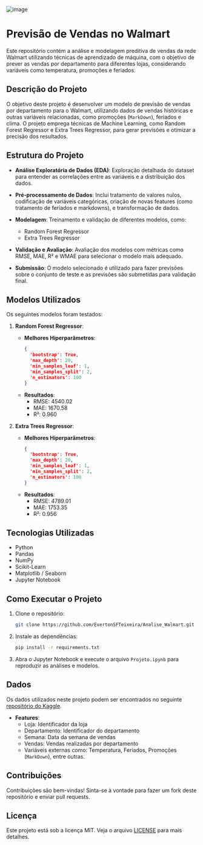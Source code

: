 ![image](https://github.com/user-attachments/assets/80826da1-875f-4ef7-95e7-7d4bd1785e45)
# Previsão de Vendas no Walmart

Este repositório contém a análise e modelagem preditiva de vendas da rede Walmart utilizando técnicas de aprendizado de máquina, com o objetivo de prever as vendas por departamento para diferentes lojas, considerando variáveis como temperatura, promoções e feriados.

## Descrição do Projeto

O objetivo deste projeto é desenvolver um modelo de previsão de vendas por departamento para o Walmart, utilizando dados de vendas históricas e outras variáveis relacionadas, como promoções (`MarkDown`), feriados e clima. O projeto emprega técnicas de Machine Learning, como Random Forest Regressor e Extra Trees Regressor, para gerar previsões e otimizar a precisão dos resultados.

## Estrutura do Projeto

- **Análise Exploratória de Dados (EDA)**: Exploração detalhada do dataset para entender as correlações entre as variáveis e a distribuição dos dados.
- **Pré-processamento de Dados**: Inclui tratamento de valores nulos, codificação de variáveis categóricas, criação de novas features (como tratamento de feriados e markdowns), e transformação de dados.
- **Modelagem**: Treinamento e validação de diferentes modelos, como:
  - Random Forest Regressor
  - Extra Trees Regressor

- **Validação e Avaliação**: Avaliação dos modelos com métricas como RMSE, MAE, R² e WMAE para selecionar o modelo mais adequado.
- **Submissão**: O modelo selecionado é utilizado para fazer previsões sobre o conjunto de teste e as previsões são submetidas para validação final.

## Modelos Utilizados

Os seguintes modelos foram testados:

1. **Random Forest Regressor**:
   - **Melhores Hiperparâmetros**: 
     ```json
     {
       'bootstrap': True,
       'max_depth': 20,
       'min_samples_leaf': 1,
       'min_samples_split': 2,
       'n_estimators': 100
     }
     ```
   - **Resultados**:
     - RMSE: 4540.02
     - MAE: 1670.58
     - R²: 0.960

2. **Extra Trees Regressor**:
   - **Melhores Hiperparâmetros**:
     ```json
     {
       'bootstrap': True,
       'max_depth': 20,
       'min_samples_leaf': 1,
       'min_samples_split': 2,
       'n_estimators': 100
     }
     ```
   - **Resultados**:
     - RMSE: 4789.01
     - MAE: 1753.35
     - R²: 0.956


## Tecnologias Utilizadas

- Python
- Pandas
- NumPy
- Scikit-Learn
- Matplotlib / Seaborn
- Jupyter Notebook

## Como Executar o Projeto

1. Clone o repositório:
   ```bash
   git clone https://github.com/EvertonSFTeixeira/Analise_Walmart.git
   ```

2. Instale as dependências:
   ```bash
   pip install -r requirements.txt
   ```

3. Abra o Jupyter Notebook e execute o arquivo `Projeto.ipynb` para reproduzir as análises e modelos.

## Dados

Os dados utilizados neste projeto podem ser encontrados no seguinte [repositório do Kaggle](https://www.kaggle.com/c/walmart-recruiting-store-sales-forecasting/data).

- **Features**:
  - Loja: Identificador da loja
  - Departamento: Identificador do departamento
  - Semana: Data da semana de vendas
  - Vendas: Vendas realizadas por departamento
  - Variáveis externas como: Temperatura, Feriados, Promoções (`MarkDown`), entre outras.

## Contribuições

Contribuições são bem-vindas! Sinta-se à vontade para fazer um fork deste repositório e enviar pull requests.

## Licença

Este projeto está sob a licença MIT. Veja o arquivo [LICENSE](LICENSE) para mais detalhes.
